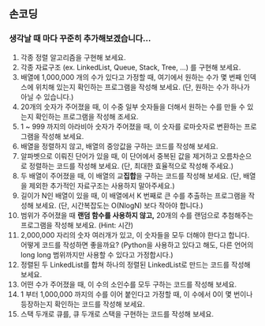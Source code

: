 ## 손코딩
### 생각날 때 마다 꾸준히 추가해보겠습니다...

1. 각종 정렬 알고리즘을 구현해 보세요.
2. 각종 자료구조 (ex. LinkedList, Queue, Stack, Tree, ...) 를 구현해 보세요.
3. 배열에 1,000,000 개의 수가 있다고 가정할 때, 여기에서 원하는 수가 몇 번째 인덱스에 위치해 있는지 확인하는 프로그램을 작성해 보세요. (단, 원하는 수가 하나가 아닐 수 있습니다.)
4. 20개의 숫자가 주어졌을 때, 이 수중 일부 숫자들을 더해서 원하는 수를 만들 수 있는지 확인하는 프로그램을 작성해 조세요.
5. 1 ~ 999 까지의 아라비아 숫자가 주어졌을 때, 이 숫자를 로마숫자로 변환하는 프로그램을 작성해 보세요.
6. 배열을 정렬하지 않고, 배열의 중앙값을 구하는 코드를 작성해 보세요.
7. 알파벳으로 이뤄진 단어가 있을 때, 이 단어에서 중복된 값을 제거하고 오름차순으로 정렬하는 코드를 작성해 보세요. (단, 최대한 효율적으로 작성해 주세요.)
8. 두 배열이 주어졌을 때, 이 배열의 교**집합**을 구하는 코드를 작성해 보세요. (단, 배열을 제외한 추가적인 자료구조는 사용하지 말아주세요.)
9. 길이가 N인 배열이 있을 때, 이 배열에서 K 번째로 큰 수를 추출하는 프로그램을 작성해 보세요. (단, 시간복잡도는 O(NlogN) 보다 작아야 합니다.)
10. 범위가 주어졌을 때 **랜덤 함수를 사용하지 않고,** 20개의 수를 랜덤으로 추첨해주는 프로그램을 작성해 보세요. (Hint: 시간)
11. 2,000,000 자리의 숫자 여러개가 있고, 이 숫자들을 모두 더해야 한다고 합니다. 어떻게 코드를 작성하면 좋을까요? (Python을 사용하고 있다고 해도, 다른 언어의 long long 범위까지만 사용할 수 있다고 가정합시다.)
12. 정렬된 두 LinkedList를 합쳐 하나의 정렬된 LinkedList로 만드는 코드를 작성해 보세요.
13. 어떤 수가 주어졌을 때, 이 수의 소인수를 모두 구하는 코드를 작성해 보세요.
14. 1 부터 1,000,000 까지의 수를 이어 붙인다고 가정할 때, 이 수에서 0이 몇 번이나 등장하는지 확인하는 코드를 작성해 보세요.
15. 스택 두개로 큐를, 큐 두개로 스택을 구현하는 코드를 작성해 보세요.
